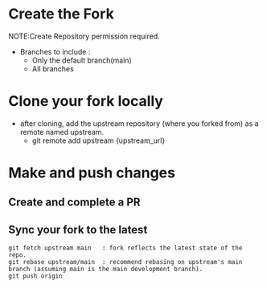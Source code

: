 # Create the Fork
  NOTE:Create Repository permission required.
+ Branches to include :
  + Only the default branch(main)
  + All branches

# Clone your fork locally
+ after cloning, add the upstream repository (where you forked from) as a remote named upstream.  
  + git remote add upstream {upstream_url}  


# Make and push changes
## Create and complete a PR
## Sync your fork to the latest
    git fetch upstream main   : fork reflects the latest state of the repo.
    git rebase upstream/main  : recommend rebasing on upstream's main branch (assuming main is the main development branch).
    git push origin
